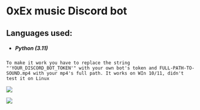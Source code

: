 # **0xEx music Discord bot** 

## **Languages used:**
- ##### **Python (3.11)** 

```To make it work you have to replace the string "'YOUR_DISCORD_BOT_TOKEN'" with your own bot's token and FULL-PATH-TO-SOUND.mp4 with your mp4's full path. It works on WIn 10/11, didn't test it on Linux```

![](https://img.shields.io/badge/github-blue?style=for-the-badge)

![](https://i.ibb.co/8xqSD2S/pixil-frame-0-preview-rev-1.png)
